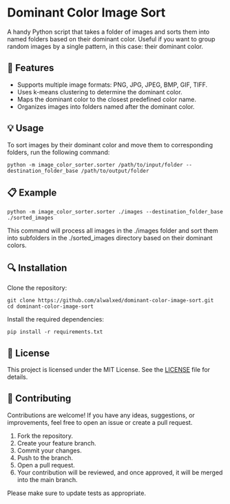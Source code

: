 # Dominant Color Image Sort

A handy Python script that takes a folder of images and sorts them into named folders based on their dominant color. Useful if you want to group random images by a single pattern, in this case: their dominant color.


## 🌟 Features

- Supports multiple image formats: PNG, JPG, JPEG, BMP, GIF, TIFF.
- Uses k-means clustering to determine the dominant color.
- Maps the dominant color to the closest predefined color name.
- Organizes images into folders named after the dominant color.


## 💡 Usage

To sort images by their dominant color and move them to corresponding folders, run the following command:

```
python -m image_color_sorter.sorter /path/to/input/folder --destination_folder_base /path/to/output/folder
```


## 📋 Example

```
python -m image_color_sorter.sorter ./images --destination_folder_base ./sorted_images
```

This command will process all images in the ./images folder and sort them into subfolders in the ./sorted_images directory based on their dominant colors.


## 🔍 Installation

Clone the repository:
```
git clone https://github.com/alwalxed/dominant-color-image-sort.git
cd dominant-color-image-sort
```

Install the required dependencies:
```
pip install -r requirements.txt
```


## 📜 License

This project is licensed under the MIT License. See the [LICENSE](https://github.com/alwalxed/dominant-color-image-sort/blob/main/LICENSE) file for details.


## 🤝 Contributing

Contributions are welcome! If you have any ideas, suggestions, or improvements, feel free to open an issue or create a pull request.

1. Fork the repository.
2. Create your feature branch.
3. Commit your changes.
4. Push to the branch.
5. Open a pull request.
6. Your contribution will be reviewed, and once approved, it will be merged into the main branch.

Please make sure to update tests as appropriate.
